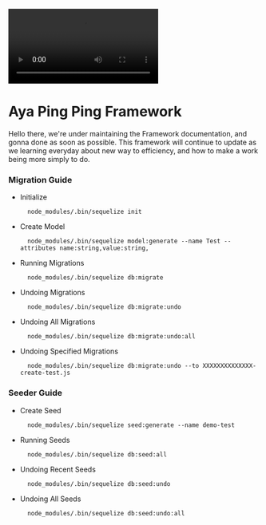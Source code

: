 ![](doc/videos/ayapingping.mp4)

# Aya Ping Ping Framework


Hello there, we're under maintaining the Framework documentation, and gonna done as soon as possible. This framework will continue to update as we learning everyday about new way to efficiency, and how to make a work being more simply to do.



### Migration Guide
- Initialize

        node_modules/.bin/sequelize init

- Create Model

        node_modules/.bin/sequelize model:generate --name Test --attributes name:string,value:string,

- Running Migrations

        node_modules/.bin/sequelize db:migrate

- Undoing Migrations

        node_modules/.bin/sequelize db:migrate:undo

- Undoing All Migrations

        node_modules/.bin/sequelize db:migrate:undo:all

- Undoing Specified Migrations

        node_modules/.bin/sequelize db:migrate:undo --to XXXXXXXXXXXXXX-create-test.js

### Seeder Guide
- Create Seed

        node_modules/.bin/sequelize seed:generate --name demo-test

- Running Seeds

        node_modules/.bin/sequelize db:seed:all

- Undoing Recent Seeds

        node_modules/.bin/sequelize db:seed:undo

- Undoing All Seeds

        node_modules/.bin/sequelize db:seed:undo:all